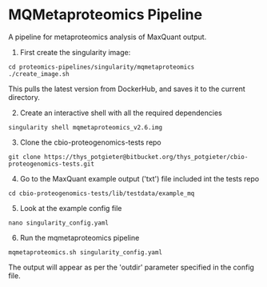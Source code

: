 # MQMetaproteomics Pipeline

A pipeline for metaproteomics analysis of MaxQuant output.

1. First create the singularity image:

~~~
cd proteomics-pipelines/singularity/mqmetaproteomics
./create_image.sh
~~~

This pulls the latest version from DockerHub, and saves it to the current directory.

2. Create an interactive shell with all the required dependencies
~~~
singularity shell mqmetaproteomics_v2.6.img
~~~

3. Clone the cbio-proteogenomics-tests repo
~~~
git clone https://thys_potgieter@bitbucket.org/thys_potgieter/cbio-proteogenomics-tests.git
~~~

4. Go to the MaxQuant example output ('txt') file included int the tests repo

~~~
cd cbio-proteogenomics-tests/lib/testdata/example_mq
~~~

5. Look at the example config file
~~~ 
nano singularity_config.yaml
~~~

6. Run the mqmetaproteomics pipeline
~~~
mqmetaproteomics.sh singularity_config.yaml
~~~

The output will appear as per the 'outdir' parameter specified in the config file.

